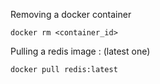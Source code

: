 
Removing a docker container

```
docker rm <container_id>
```

Pulling a redis image : (latest one)

```
docker pull redis:latest
```



